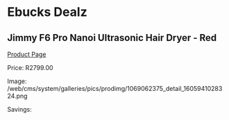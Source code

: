 
# Ebucks Dealz
## Jimmy F6 Pro Nanoi Ultrasonic Hair Dryer - Red
[Product Page](https://www.ebucks.com/web/shop/productSelected.do?prodId=1069062375&catId=1186086453)

Price: R2799.00

Image: /web/cms/system/galleries/pics/prodimg/1069062375_detail_1605941028324.png

Savings: 


	